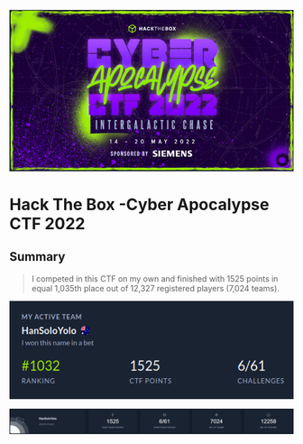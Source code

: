 <p align="center"><img src="logo.png" width="600"></p>

# Hack The Box -Cyber Apocalypse CTF 2022

## Summary
> I competed in this CTF on my own and finished with 1525 points in equal 1,035th place out of 12,327 registered players (7,024 teams).

<p align="center"><img src="score.png"></p>
<p align="center"><img src="scoreboard.png"></p>
